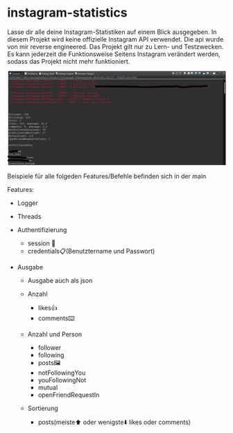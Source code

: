 # instagram-statistics

Lasse dir alle deine Instagram-Statistiken auf einem Blick ausgegeben. In diesem Projekt wird keine offizielle Instagram API verwendet. Die api wurde von mir reverse engineered. Das Projekt gilt nur zu Lern- und Testzwecken. Es kann jederzeit die Funktionsweise Seitens Instagram verändert werden, sodass das Projekt nicht mehr funktioniert.

![Alt text](/img/output.png "Output")

Beispiele für alle folgeden Features/Befehle befinden sich in der main 

Features:

- Logger

- Threads

- Authentifizierung
    - session 🍪
    - credentials📋(Benutztername und Passwort)

- Ausgabe
    - Ausgabe auch als json
    - Anzahl
      - likes👍
      - comments⌨️
    - Anzahl und Person
      - follower 
      - following
      - posts🖼️
      - notFollowingYou
      - youFollowingNot
      - mutual
      - openFriendRequestIn
    
    - Sortierung
      - posts(meiste⬆️ oder wenigste⬇️ likes oder comments)


